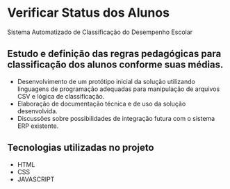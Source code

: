 # Verificar Status dos Alunos
</b>Sistema Automatizado de Classificação do Desempenho Escolar



## Estudo e definição das regras pedagógicas para classificação dos alunos conforme suas médias.
* Desenvolvimento de um protótipo inicial da solução utilizando linguagens de programação adequadas para manipulação de arquivos CSV e lógica de classificação.
* Elaboração de documentação técnica e de uso da solução desenvolvida.
* Discussões sobre possibilidades de integração futura com o sistema ERP existente.

## Tecnologias utilizadas no projeto
* HTML
* CSS
* JAVASCRIPT
